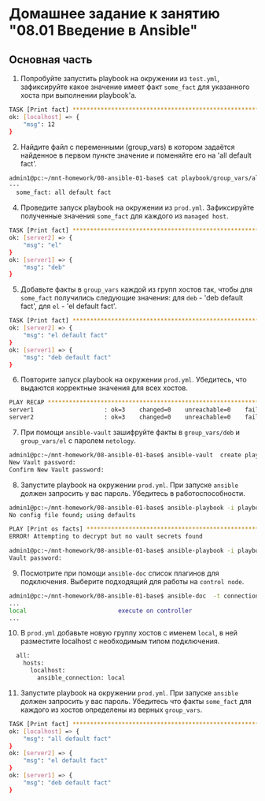 # Домашнее задание к занятию "08.01 Введение в Ansible"

## Основная часть
1. Попробуйте запустить playbook на окружении из `test.yml`, зафиксируйте какое значение имеет факт `some_fact` для указанного хоста при выполнении playbook'a.
```bash
TASK [Print fact] **********************************************************************************************************************************************************************************************************************
ok: [localhost] => {
    "msg": 12
}
```
2. Найдите файл с переменными (group_vars) в котором задаётся найденное в первом пункте значение и поменяйте его на 'all default fact'.
```bash
admin1@pc:~/mnt-homework/08-ansible-01-base$ cat playbook/group_vars/all/examp.yml
---
  some_fact: all default fact
```
4. Проведите запуск playbook на окружении из `prod.yml`. Зафиксируйте полученные значения `some_fact` для каждого из `managed host`.
```bash
TASK [Print fact] **********************************************************************************************************************************************************************************************************************
ok: [server2] => {
    "msg": "el"
}
ok: [server1] => {
    "msg": "deb"
}

```
5. Добавьте факты в `group_vars` каждой из групп хостов так, чтобы для `some_fact` получились следующие значения: для `deb` - 'deb default fact', для `el` - 'el default fact'.
```bash
TASK [Print fact] **********************************************************************************************************************************************************************************************************************
ok: [server2] => {
    "msg": "el default fact"
}
ok: [server1] => {
    "msg": "deb default fact"
}

``` 
6. Повторите запуск playbook на окружении `prod.yml`. Убедитесь, что выдаются корректные значения для всех хостов.
```bash
PLAY RECAP *****************************************************************************************************************************************************************************************************************************
server1                    : ok=3    changed=0    unreachable=0    failed=0    skipped=0    rescued=0    ignored=0   
server2                    : ok=3    changed=0    unreachable=0    failed=0    skipped=0    rescued=0    ignored=0   
```
7. При помощи `ansible-vault` зашифруйте факты в `group_vars/deb` и `group_vars/el` с паролем `netology`.
```bash
admin1@pc:~/mnt-homework/08-ansible-01-base$ ansible-vault  create playbook/group_vars/el/
New Vault password: 
Confirm New Vault password: 
```
8. Запустите playbook на окружении `prod.yml`. При запуске `ansible` должен запросить у вас пароль. Убедитесь в работоспособности.
```bash
admin1@pc:~/mnt-homework/08-ansible-01-base$ ansible-playbook -i playbook/inventory/prod.yml playbook/site.yml -v
No config file found; using defaults

PLAY [Print os facts] ******************************************************************************************************************************************************************************************************************
ERROR! Attempting to decrypt but no vault secrets found
```
```bash
admin1@pc:~/mnt-homework/08-ansible-01-base$ ansible-playbook -i playbook/inventory/prod.yml playbook/site.yml --ask-vault-pass
Vault password: 
```
9. Посмотрите при помощи `ansible-doc` список плагинов для подключения. Выберите подходящий для работы на `control node`.
```bash
admin1@pc:~/mnt-homework/08-ansible-01-base$ ansible-doc  -t connection -l
...                                                                                                                                                       
local                          execute on controller                                                                                                                                                                               
...
```
10. В `prod.yml` добавьте новую группу хостов с именем  `local`, в ней разместите localhost с необходимым типом подключения.
```bash
  all:
    hosts:
      localhost:
        ansible_connection: local
```
11. Запустите playbook на окружении `prod.yml`. При запуске `ansible` должен запросить у вас пароль. Убедитесь что факты `some_fact` для каждого из хостов определены из верных `group_vars`.
```bash
TASK [Print fact] **********************************************************************************************************************************************************************************************************************
ok: [localhost] => {
    "msg": "all default fact"
}
ok: [server2] => {
    "msg": "el default fact"
}
ok: [server1] => {
    "msg": "deb default fact"
}
```


